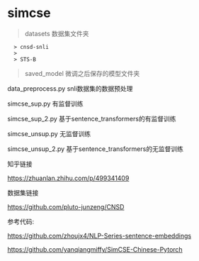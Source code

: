 # simcse

> datasets		数据集文件夹
   > 
      > cnsd-snli
      > 
      > STS-B
   > 
> saved_model		微调之后保存的模型文件夹
> 
  data_preprocess.py	snli数据集的数据预处理
  
  simcse_sup.py		有监督训练
  
  simcse_sup_2.py  基于sentence_transformers的有监督训练
  
  simcse_unsup.py	无监督训练
  
  simcse_unsup_2.py 基于sentence_transformers的无监督训练
  
  
  知乎链接
  
  https://zhuanlan.zhihu.com/p/499341409
  
  数据集链接
  
  https://github.com/pluto-junzeng/CNSD
  
  参考代码:
  
  https://github.com/zhoujx4/NLP-Series-sentence-embeddings
  
  https://github.com/yanqiangmiffy/SimCSE-Chinese-Pytorch
